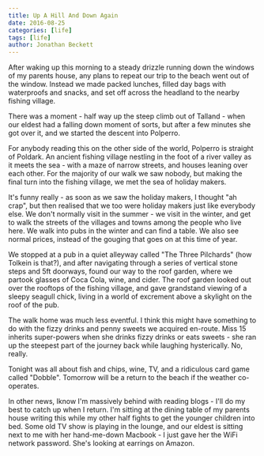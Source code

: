 ```yaml
---
title: Up A Hill And Down Again
date: 2016-08-25
categories: [life]
tags: [life]
author: Jonathan Beckett
---
```


After waking up this morning to a steady drizzle running down the windows of my parents house, any plans to repeat our trip to the beach went out of the window. Instead we made packed lunches, filled day bags with waterproofs and snacks, and set off across the headland to the nearby fishing village.

There was a moment - half way up the steep climb out of Talland - when our eldest had a falling down moment of sorts, but after a few minutes she got over it, and we started the descent into Polperro.

For anybody reading this on the other side of the world, Polperro is straight of Poldark. An ancient fishing village nestling in the foot of a river valley as it meets the sea - with a maze of narrow streets, and houses leaning over each other. For the majority of our walk we saw nobody, but making the final turn into the fishing village, we met the sea of holiday makers.

It's funny really - as soon as we saw the holiday makers, I thought "ah crap", but then realised that we too were holiday makers just like everybody else. We don't normally visit in the summer - we visit in the winter, and get to walk the streets of the villages and towns among the people who live here. We walk into pubs in the winter and can find a table. We also see normal prices, instead of the gouging that goes on at this time of year.

We stopped at a pub in a quiet alleyway called "The Three Pilchards" (how Tolkein is that?), and after navigating through a series of vertical stone steps and 5ft doorways, found our way to the roof garden, where we partook glasses of Coca Cola, wine, and cider. The roof garden looked out over the rooftops of the fishing village, and gave grandstand viewing of a sleepy seagull chick, living in a world of excrement above a skylight on the roof of the pub.

The walk home was much less eventful. I think this might have something to do with the fizzy drinks and penny sweets we acquired en-route. Miss 15 inherits super-powers when she drinks fizzy drinks or eats sweets - she ran up the steepest part of the journey back while laughing hysterically. No, really.

Tonight was all about fish and chips, wine, TV, and a ridiculous card game called "Dobble". Tomorrow will be a return to the beach if the weather co-operates.

In other news, Iknow I'm massively behind with reading blogs - I'll do my best to catch up when I return. I'm sitting at the dining table of my parents house writing this while my other half fights to get the younger children into bed. Some old TV show is playing in the lounge, and our eldest is sitting next to me with her hand-me-down Macbook - I just gave her the WiFi network password. She's looking at earrings on Amazon.
